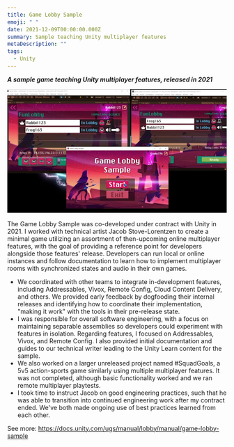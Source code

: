 ```yaml
---
title: Game Lobby Sample
emoji: " "
date: 2021-12-09T00:00:00.000Z
summary: Sample teaching Unity multiplayer features
metaDescription: ""
tags:
  - Unity
---
```

***A sample game teaching Unity multiplayer features, released in 2021***

![Un﻿ity's Game Lobby Sample demonstrated on three clients](/src/assets/img/gamelobbysamplescreen.jpg)

The Game Lobby Sample was co-developed under contract with Unity in 2021. I worked with technical artist Jacob Stove-Lorentzen to create a minimal game utilizing an assortment of then-upcoming online multiplayer features, with the goal of providing a reference point for developers alongside those features' release. Developers can run local or online instances and follow documentation to learn how to implement multiplayer rooms with synchronized states and audio in their own games.

* We coordinated with other teams to integrate in-development features, including Addressables, Vivox, Remote Config, Cloud Content Delivery, and others. We provided early feedback by dogfooding their internal releases and identifying how to coordinate their implementation, "making it work" with the tools in their pre-release state.
* I was responsible for overall software engineering, with a focus on maintaining separable assemblies so developers could experiment with features in isolation. Regarding features, I focused on Addressables, Vivox, and Remote Config.﻿ I also provided initial documentation and guides to our technical writer leading to the Unity Learn content for the sample.
* We also worked on a larger unreleased project named #SquadGoals, a 5v5 action-sports game similarly using multiple multiplayer features. It was not completed, although basic functionality worked and we ran remote multiplayer playtests.
* I﻿ took time to instruct Jacob on good engineering practices, such that he was able to transition into continued engineering work after my contract ended. We've both made ongoing use of best practices learned from each other.

S﻿ee more: <https://docs.unity.com/ugs/manual/lobby/manual/game-lobby-sample>